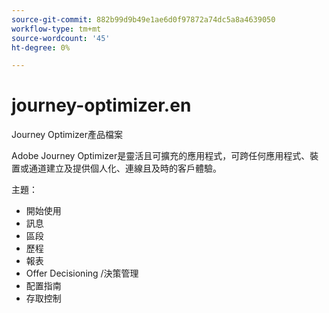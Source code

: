 ```yaml
---
source-git-commit: 882b99d9b49e1ae6d0f97872a74dc5a8a4639050
workflow-type: tm+mt
source-wordcount: '45'
ht-degree: 0%

---
```

# journey-optimizer.en

Journey Optimizer產品檔案

Adobe Journey Optimizer是靈活且可擴充的應用程式，可跨任何應用程式、裝置或通道建立及提供個人化、連線且及時的客戶體驗。

主題：

* 開始使用
* 訊息
* 區段
* 歷程
* 報表
* Offer Decisioning /決策管理
* 配置指南
* 存取控制
